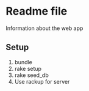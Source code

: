 # Readme file

Information about the web app

## Setup
1) bundle
2) rake setup
3) rake seed_db
4) Use rackup for server
